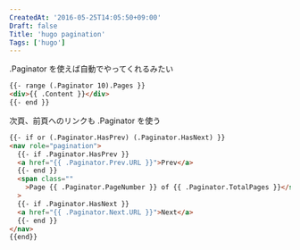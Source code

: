 ```yaml
---
CreatedAt: '2016-05-25T14:05:50+09:00'
Draft: false
Title: 'hugo pagination'
Tags: ['hugo']
---
```


<!--more-->

.Paginator を使えば自動でやってくれるみたい

```html
{{- range (.Paginator 10).Pages }}
<div>{{ .Content }}</div>
{{- end }}
```

次頁、前頁へのリンクも .Paginator を使う

```html
{{- if or (.Paginator.HasPrev) (.Paginator.HasNext) }}
<nav role="pagination">
  {{- if .Paginator.HasPrev }}
  <a href="{{ .Paginator.Prev.URL }}">Prev</a>
  {{- end }}
  <span class=""
    >Page {{ .Paginator.PageNumber }} of {{ .Paginator.TotalPages }}</span
  >
  {{- if .Paginator.HasNext }}
  <a href="{{ .Paginator.Next.URL }}">Next</a>
  {{- end }}
</nav>
{{end}}
```
